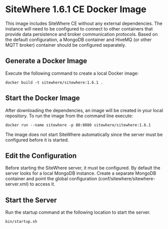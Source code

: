 # SiteWhere 1.6.1 CE Docker Image
This image includes SiteWhere CE without any external dependencies. The 
instance will need to be configured to connect to other containers
that provide data persistence and broker communication protocols.
Based on the default configuration, a MongoDB container and HiveMQ
(or other MQTT broker) container should be configured separately.

## Generate a Docker Image
Execute the following command to create a local Docker image:

```
docker build -t sitewhere/sitewhere:1.6.1 .
```

## Start the Docker Image
After downloading the dependencies, an image will be created in your
local repository. To run the image from the command line execute:

```
docker run --name sitewhere -p 80:8080 sitewhere/sitewhere:1.6.1
```

The image does not start SiteWhere automatically since the server 
must be configured before it is started.

## Edit the Configuration
Before starting the SiteWhere server, it must be configured. By default
the server looks for a local MongoDB instance. Create a separate
MongoDB container and point the global configuration 
(conf/sitewhere/sitewhere-server.xml) to access it.

## Start the Server
Run the startup command at the following location to start the server.

```
bin/startup.sh
```
